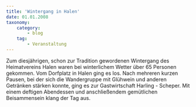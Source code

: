 ```yaml
---
title: 'Wintergang in Halen'
date: 01.01.2008
taxonomy:
    category:
        - blog
    tag:
        - Veranstaltung
---
```


Zum diesjährigen, schon zur Tradition gewordenen Wintergang des Heimatvereins Halen waren bei winterlichem Wetter über 65 Personen gekommen. Vom Dorfplatz in Halen ging es los. Nach mehreren kurzen Pausen, bei der sich die Wandergruppe mit Glühwein und anderen Getränken stärken konnte, ging es zur Gastwirtschaft Harling - Scheper. Mit einem deftigen Abendessen und anschließendem gemütlichen Beisammensein klang der Tag aus.
